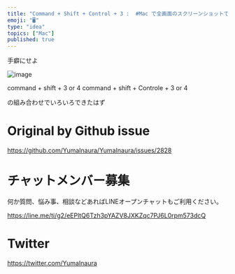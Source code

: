 ```yaml
---
title: "Command + Shift + Control + 3 :  #Mac で全画面のスクリーンショットでキャプチャしてクリックボードにコピ"
emoji: "🖥"
type: "idea"
topics: ["Mac"]
published: true
---
```


手癖にせよ

![image](https://user-images.githubusercontent.com/13635059/70381886-80cd9680-1995-11ea-8593-7878a10bca39.png)

command + shift + 3 or 4
command + shift + Controle + 3 or 4

の組み合わせでいろいろできたはず

# Original by Github issue

https://github.com/YumaInaura/YumaInaura/issues/2828








<!-- Update From Qiita API -->

# チャットメンバー募集


何か質問、悩み事、相談などあればLINEオープンチャットもご利用ください。

https://line.me/ti/g2/eEPltQ6Tzh3pYAZV8JXKZqc7PJ6L0rpm573dcQ





# Twitter


https://twitter.com/YumaInaura


<!-- Update From Qiita API -->


